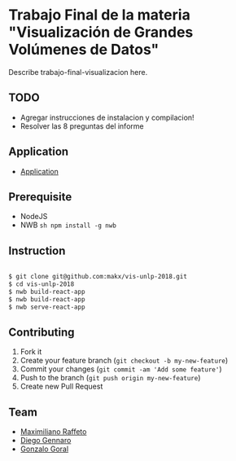 # Trabajo Final de la materia "Visualización de Grandes Volúmenes de Datos"

Describe trabajo-final-visualizacion here.

## TODO
* Agregar instrucciones de instalacion y compilacion!
* Resolver las 8 preguntas del informe

## Application

+ [Application](https://makx.github.io/vis-unlp-2018/index.html)


## Prerequisite
 + NodeJS
 + NWB ```sh npm install -g nwb  ```


## Instruction

 ```sh

 $ git clone git@github.com:makx/vis-unlp-2018.git
 $ cd vis-unlp-2018
 $ nwb build-react-app
 $ nwb build-react-app
 $ nwb serve-react-app

 ```

## Contributing

1. Fork it
2. Create your feature branch (`git checkout -b my-new-feature`)
3. Commit your changes (`git commit -am 'Add some feature'`)
4. Push to the branch (`git push origin my-new-feature`)
5. Create new Pull Request


## Team
+ [Maximiliano Raffeto ](https://github.com/makx/)
+ [Diego Gennaro](https://github.com/crashncrow/)
+ [Gonzalo Goral](https://github.com/ggoral/)
